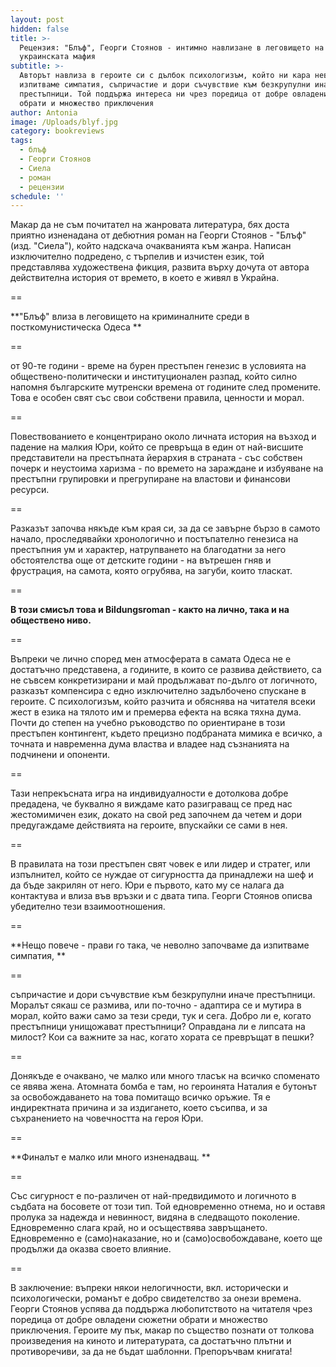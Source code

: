 ```yaml
---
layout: post
hidden: false
title: >-
  Рецензия: "Блъф", Георги Стоянов - интимно навлизане в леговището на
  украинската мафия
subtitle: >-
  Авторът навлиза в героите си с дълбок психологизъм, който ни кара неволно да
  изпитваме симпатия, съпричастие и дори съчувствие към безкрупулни иначе
  престъпници. Той поддържа интереса ни чрез поредица от добре овладени сюжетни
  обрати и множество приключения
author: Antonia
image: /Uploads/blyf.jpg
category: bookreviews
tags:
  - блъф
  - Георги Стоянов
  - Сиела
  - роман
  - рецензии
schedule: ''
---
```

Макар да не съм почитател на жанровата литература, бях доста приятно изненадана от дебютния роман на Георги Стоянов - "Блъф" (изд. "Сиела"), който надскача очакванията към жанра. Написан изключително подредено, с търпелив и изчистен език, той представлява художествена фикция, развита върху дочута от автора действителна история от времето, в което е живял в Украйна. 

\==

**"Блъф" влиза в леговището на криминалните среди в посткомунистическа Одеса **

\==

от 90-те години - време на бурен престъпен генезис в условията на обществено-политически и институционален разпад, който силно напомня българските мутренски времена от годините след промените. Това е особен свят със свои собствени правила, ценности и морал.

\==

Повествованието е концентрирано около личната история на възход и падение на малкия Юри, който се превръща в един от най-висшите представители на престъпната йерархия в страната - със собствен почерк и неустоима харизма - по времето на зараждане и избуяване на престъпни групировки и прегрупиране на властови и финансови ресурси.

\==

Разказът започва някъде към края си, за да се завърне бързо в самото начало, проследявайки хронологично и постъпателно генезиса на престъпния ум и характер, натрупването на благодатни за него обстоятелства още от детските години - на вътрешен гняв и фрустрация, на самота, която огрубява, на загуби, които тласкат. 

\==

**В този смисъл това и Bildungsroman - както на лично, така и на обществено ниво.**

\==

Въпреки че лично според мен атмосферата в самата Одеса не е достатъчно представена, а годините, в които се развива действието, са не съвсем конкретизирани и май продължават по-дълго от логичното, разказът компенсира с едно изключително задълбочено спускане в героите. С психологизъм, който разчита и обяснява на читателя всеки жест в езика на тялото им и премерва ефекта на всяка тяхна дума. Почти до степен на учебно ръководство по ориентиране в този престъпен контингент, където прецизно подбраната мимика е всичко, а точната и навременна дума властва и владее над съзнанията на подчинени и опоненти. 

\==

Тази непрекъсната игра на индивидуалности е дотолкова добре предадена, че буквално я виждаме като разиграващ се пред нас жестомимичен език, докато на свой ред започнем да четем и дори предугаждаме действията на героите, впускайки се сами в нея. 

\==

В правилата на този престъпен свят човек е или лидер и стратег, или изпълнител, който се нуждае от сигурността да принадлежи на шеф и да бъде закрилян от него. Юри е първото, като му се налага да контактува и влиза във връзки и с двата типа. Георги Стоянов описва убедително тези взаимоотношения.

\==

**Нещо повече - прави го така, че неволно започваме да изпитваме симпатия, **

\==

съпричастие и дори съчувствие към безкрупулни иначе престъпници. Моралът сякаш се размива, или по-точно - адаптира се и мутира в морал, който важи само за тези среди, тук и сега. Добро ли е, когато престъпници унищожават престъпници? Оправдана ли е липсата на милост? Кои са важните за нас, когато хората се превръщат в пешки?

\==

Донякъде е очаквано, че малко или много тласък на всичко споменато се явява жена. Атомната бомба е там, но героинята Наталия е бутонът за освобождаването на това помитащо всичко оръжие. Тя е индиректната причина и за издигането, което съсипва, и за съхранението на човечността на героя Юри.  

\==

**Финалът е малко или много изненадващ. **

\==

Със сигурност е по-различен от най-предвидимото и логичното в съдбата на босовете от този тип. Той едновременно отнема, но и оставя пролука за надежда и невинност, видяна в следващото поколение. Едновременно слага край, но и осъществява завръщането. Едновременно е (само)наказание, но и (само)освобождаване, което ще продължи да оказва своето влияние. 

\==

В заключение: въпреки някои нелогичности, вкл. исторически и психологически, романът е добро свидетелство за онези времена. Георги Стоянов успява да поддържа любопитството на читателя чрез поредица от добре овладени сюжетни обрати и множество приключения. Героите му пък, макар по същество познати от толкова произведения на киното и литературата, са достатъчно плътни и противоречиви, за да не бъдат шаблонни. Препоръчвам книгата!
